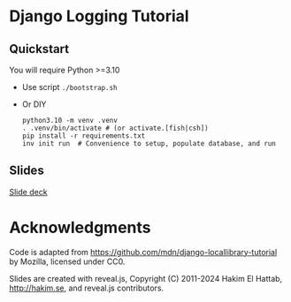 # Django Logging Tutorial

## Quickstart
You will require Python >=3.10

* Use script
  `./bootstrap.sh`



* Or DIY
  ```
  python3.10 -m venv .venv
  . .venv/bin/activate # (or activate.[fish|csh])
  pip install -r requirements.txt
  inv init run  # Convenience to setup, populate database, and run
  ```

## Slides
[Slide deck](./slides.html)

# Acknowledgments

Code is adapted from https://github.com/mdn/django-locallibrary-tutorial by Mozilla, licensed under CC0.

Slides are created with reveal.js, Copyright (C) 2011-2024 Hakim El Hattab, http://hakim.se, and reveal.js contributors.

